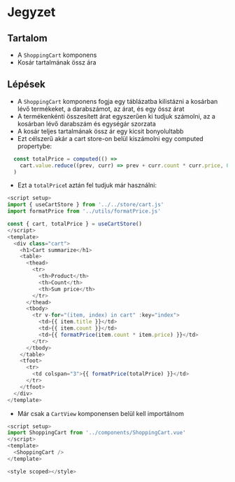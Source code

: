 # Jegyzet

## Tartalom
- A `ShoppingCart` komponens
- Kosár tartalmának össz ára 

## Lépések
- A `ShoppingCart` komponens fogja egy táblázatba kilistázni a kosárban lévő termékeket, a darabszámot, az árat, és egy össz árat
- A termékenkénti összesített árat egyszerűen ki tudjuk számolni, az a kosárban lévő darabszám és egységár szorzata
- A kosár teljes tartalmának össz ár egy kicsit bonyolultabb
- Ezt célszerű akár a cart store-on belül kiszámolni egy computed propertybe:

```js
  const totalPrice = computed(() =>
    cart.value.reduce((prev, curr) => prev + curr.count * curr.price, 0)
  )
```
- Ezt a `totalPrice`t aztán fel tudjuk már használni:

```js
<script setup>
import { useCartStore } from '../../store/cart.js'
import formatPrice from '../utils/formatPrice.js'

const { cart, totalPrice } = useCartStore()
</script>
<template>
  <div class="cart">
    <h1>Cart summarize</h1>
    <table>
      <thead>
        <tr>
          <th>Product</th>
          <th>Count</th>
          <th>Sum price</th>
        </tr>
      </thead>
      <tbody>
        <tr v-for="(item, index) in cart" :key="index">
          <td>{{ item.title }}</td>
          <td>{{ item.count }}</td>
          <td>{{ formatPrice(item.count * item.price) }}</td>
        </tr>
      </tbody>
    </table>
    <tfoot>
      <tr>
        <td colspan="3">{{ formatPrice(totalPrice) }}</td>
      </tr>
    </tfoot>
  </div>
</template>
```

- Már csak a `CartView` komponensen belül kell importálnom

```js
<script setup>
import ShoppingCart from '../components/ShoppingCart.vue'
</script>
<template>
  <ShoppingCart />
</template>

<style scoped></style>

```